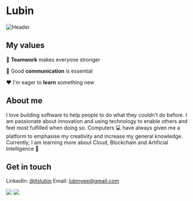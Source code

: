 # Lubin 
![Header](https://capsule-render.vercel.app/api?type=waving&height=300&color=gradient&text=itslubin&textBg=false&descAlign=82&descAlignY=42&animation=fadeIn)

## My values

:open_hands:  **Teamwork** makes everyone stronger <br/>

:key:  Good **communication** is essential <br/>

:hearts:  I'm eager to **learn** something new <br/>

## About me

I love building software to help people to do what they couldn’t do before. I am passionate about innovation and using technology to
enable others and feel most fulfilled when doing so. Computers :computer: have always given me a platform to emphasise my creativity and increase my general knowledge.
Currently, I am learning more about Cloud, Blockchain and Artificial Intelligence :robot:


## Get in touch 
LinkedIn: [@itslubin](https://www.linkedin.com/in/itslubin/)
Email: lubinyee@gmail.com

![](https://github-readme-stats.vercel.app/api?username=itslubin&show_icons=true&theme=tokyonight&line_height=24&card_width=450&count_private=true)
![](https://github-readme-stats.vercel.app/api/top-langs/?username=itslubin&layout=compact&langs_count=8&hide=Tcl&show_icons=true&theme=tokyonight&count_private=true)
